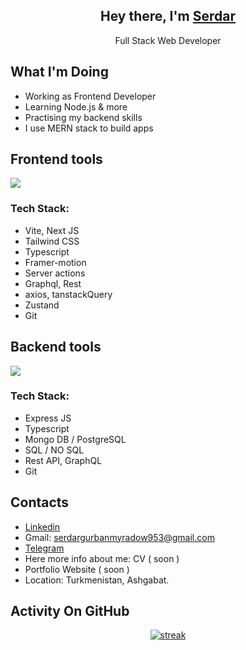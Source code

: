 <h2 align="center">Hey there, I'm <a href="https://github.com/GurbanmyradowSerdar">Serdar</a></h3>
<p align="center">Full Stack Web Developer</p>

## What I'm Doing

- Working as Frontend Developer
- Learning Node.js & more
- Practising my backend skills
- I use MERN stack to build apps

## Frontend tools

<p align="left"> <a href="https://github.com/GurbanmyradowSerdar"><img src="https://skillicons.dev/icons?i=nextjs,vite,react,ts,html,css,js,apollo,graphql,materialui,tailwind,firebase,jquery&perline=7"> </a> </p>
<h3 align="left">Tech Stack:</h3>

- Vite, Next JS
- Tailwind CSS
- Typescript
- Framer-motion
- Server actions
- Graphql, Rest
- axios, tanstackQuery
- Zustand
- Git

## Backend tools

<p align="left"> <a href="https://github.com/GurbanmyradowSerdar"><img src="https://skillicons.dev/icons?i=nodejs,express,mongodb,postgres,ts,git,github,postman&perline=4"> </a> </p>
<h3 align="left">Tech Stack:</h3>

- Express JS
- Typescript
- Mongo DB / PostgreSQL
- SQL / NO SQL
- Rest API, GraphQL
- Git

## Contacts

- [Linkedin](https://www.linkedin.com/in/serdar-webdev/)
- Gmail: [serdargurbanmyradow953@gmail.com](mailto:serdar.webdev@gmail.com)
- [Telegram](https://t.me/serdarWeb)
- Here more info about me: CV ( soon )
- Portfolio Website ( soon )
- Location: Turkmenistan, Ashgabat.

## Activity On GitHub

<p align="center">
  <a href="https://github.com/serdar-webdev">      
<img title="stats" alt="streak" src="https://github-readme-streak-stats.herokuapp.com/?user=serdar-webdev&theme=dark&hide_border=true&stroke=f53b3b"/>
</a> 
</p>
